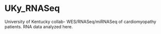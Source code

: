 # UKy_RNASeq
University of Kentucky collab- WES/RNASeq/miRNASeq of cardiomyopathy patients. RNA data analyzed here.

